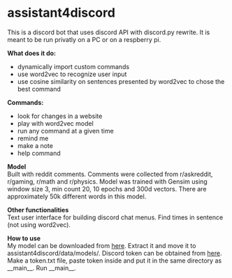 # assistant4discord
This is a discord bot that uses discord API with discord.py rewrite. It is meant to be run privatly on a PC or on a respberry pi.

**What does it do:**
- dynamically import custom commands
- use word2vec to recognize user input
- use cosine similarity on sentences presented by word2vec to chose the best command

**Commands:**
- look for changes in a website
- play with word2vec model
- run any command at a given time
- remind me
- make a note
- help command

**Model**  
Built with reddit comments. Comments were collected from r/askreddit, r/gaming, r/math and r/physics. Model was trained with Gensim using window size 3, min count 20, 10 epochs and 300d vectors. There are approximately 50k different words in this model.

**Other functionalities**  
Text user interface for building discord chat menus. Find times in sentence (not using word2vec).

**How to use**  
My model can be downloaded from [here](https://github.com/NightThunder/assistant4discord/releases/download/v1.0.0-beta/model_v1.tar.gz). Extract it and move it to assistant4discord/data/models/. Discord token can be obtained from [here](https://discordapp.com/developers/applications/). Make a token.txt file, paste token inside and put it in the same directory as \_\_main_\_. Run \_\_main\_\_.

